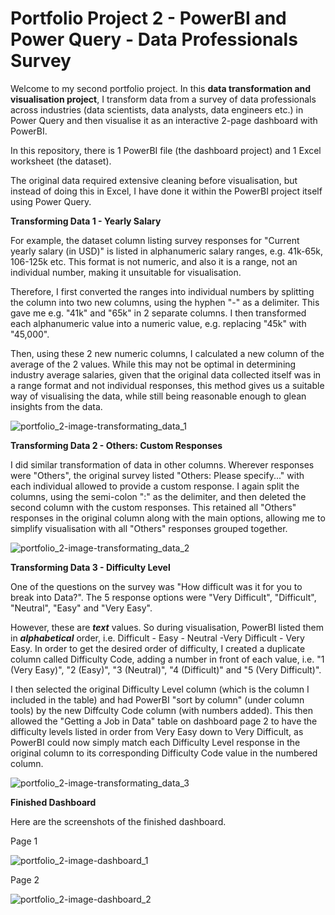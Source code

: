 # Portfolio Project 2 - PowerBI and Power Query - Data Professionals Survey

Welcome to my second portfolio project. In this **data transformation and visualisation project**, I transform data from a survey of data professionals across industries (data scientists, data analysts, data engineers etc.) in Power Query and then visualise it as an interactive 2-page dashboard with PowerBI.

In this repository, there is 1 PowerBI file (the dashboard project) and 1 Excel worksheet (the dataset).

The original data required extensive cleaning before visualisation, but instead of doing this in Excel, I have done it within the PowerBI project itself using Power Query.

**Transforming Data 1 - Yearly Salary**

For example, the dataset column listing survey responses for "Current yearly salary (in USD)" is listed in alphanumeric salary ranges, e.g. 41k-65k, 106-125k etc. This format is not numeric, and also it is a range, not an individual number, making it unsuitable for visualisation.

Therefore, I first converted the ranges into individual numbers by splitting the column into two new columns, using the hyphen "-" as a delimiter. This gave me e.g. "41k" and "65k" in 2 separate columns. I then transformed each alphanumeric value into a numeric value, e.g. replacing "45k" with "45,000".

Then, using these 2 new numeric columns, I calculated a new column of the average of the 2 values. While this may not be optimal in determining industry average salaries, given that the original data collected itself was in a range format and not individual responses, this method gives us a suitable way of visualising the data, while still being reasonable enough to glean insights from the data.

![portfolio_2-image-transformating_data_1](https://user-images.githubusercontent.com/122973220/213428543-0ea1cd43-a23e-47a4-b408-9f9cab894b56.jpg)

**Transforming Data 2 - Others: Custom Responses**

I did similar transformation of data in other columns. Wherever responses were "Others", the original survey listed "Others: Please specify..." with each individual allowed to provide a custom response. I again split the columns, using the semi-colon ":" as the delimiter, and then deleted the second column with the custom responses. This retained all "Others" responses in the original column along with the main options, allowing me to simplify visualisation with all "Others" responses grouped together.

![portfolio_2-image-transformating_data_2](https://user-images.githubusercontent.com/122973220/213428528-ee97c2c3-ed15-4b35-92a2-2522853b7d15.jpg)

**Transforming Data 3 - Difficulty Level**

One of the questions on the survey was "How difficult was it for you to break into Data?". The 5 response options were "Very Difficult", "Difficult", "Neutral", "Easy" and "Very Easy".

However, these are **_text_** values. So during visualisation, PowerBI listed them in **_alphabetical_** order, i.e. Difficult - Easy - Neutral -Very Difficult - Very Easy. In order to get the desired order of difficulty, I created a duplicate column called Difficulty Code, adding a number in front of each value, i.e. "1 (Very Easy)", "2 (Easy)", "3 (Neutral)", "4 (Difficult)" and "5 (Very Difficult)".

I then selected the original Difficulty Level column (which is the column I included in the table) and had PowerBI "sort by column" (under column tools) by the new Diffculty Code column (with numbers added). This then allowed the "Getting a Job in Data" table on dashboard page 2 to have the difficulty levels listed in order from Very Easy down to Very Difficult, as PowerBI could now simply match each Difficulty Level response in the original column to its corresponding Difficulty Code value in the numbered column.

![portfolio_2-image-transformating_data_3](https://user-images.githubusercontent.com/122973220/213427728-b7315e85-b628-44ac-b980-7eb19a75beb7.jpg)

**Finished Dashboard**

Here are the screenshots of the finished dashboard.

Page 1

![portfolio_2-image-dashboard_1](https://user-images.githubusercontent.com/122973220/213431666-8fd8b534-cd1f-40a3-9f6a-aecc04776e3b.jpg)

Page 2

![portfolio_2-image-dashboard_2](https://user-images.githubusercontent.com/122973220/213431780-c9ed74b9-e2f6-46c9-8fcf-b83a26491259.jpg)
